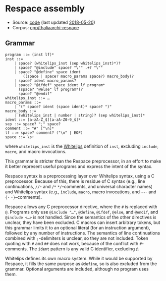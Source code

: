 # Respace assembly

- Source: [code](https://github.com/thaliaarchi/respace/blob/master/programs/preprocess.sh)
  (last updated [2018-05-20](https://github.com/thaliaarchi/respace/blob/57b1313484880261c623dc5e371bbdd2b39b520f/programs/preprocess.sh))
- Corpus: [cpp/thaliaarchi-respace](https://github.com/wspace/corpus/blob/main/cpp/thaliaarchi-respace/project.json)

## Grammar

```bnf
program ::= (inst lf)*
inst ::=
    | space? (whitelips_inst (sep whitelips_inst)*)?
    | space? "@include" space? "\"" .+? "\""
    | space? "@define" space ident
        ((space | space? macro_params space?) macro_body)?
    | space? ident macro_params?
    | space? "@ifdef" space ident lf program*
      (space? "@else" lf program*)?
      space? "@endif"
whitelips_inst ::= …
macro_params ::=
    | "(" space? ident (space ident)* space? ")"
macro_body ::=
    | (whitelips_inst | number | string)? (sep whitelips_inst)*
ident ::= [a-zA-Z_$][a-zA-Z0-9_$]*
sep ::= space? ";" space?
comment ::= "#" [^\n]*
lf ::= space? comment? ("\n" | EOF)
space ::= \s+
```

where `whitelips_inst` is the [Whitelips](whitelips.md) definition of `inst`,
excluding `include`, `macro`, and macro invocations.

This grammar is stricter than the Respace preprocessor, in an effort to make it
better represent useful programs and express the intent of the syntax.

Respace syntax is a preprocessing layer over Whitelips syntax, using a C
preprocessor. Because of this, there is residue of C syntax (e.g., line
continuations, `//`- and `/*` `*/`–comments, and universal character names) and
Whitelips syntax (e.g., `include`, `macro`, macro invocations, and `--`- and
`{-` `-}`–comments).

Respace allows any C preprocessor directive, where the `#` is replaced with `@`.
Programs only use `@include "…"`, `@define`, `@ifdef`, `@else`, and `@endif`,
and `@include <…>` is not handled. Since the semantics of the other directives
is unclear, they have been excluded. C macros can insert arbitrary tokens, but
this grammar limits it to an optional literal (for an instruction argument),
followed by any number of instructions. The semantics of line continuations
combined with `;`-delimiters is unclear, so they are not included. Token quoting
with `#` and `##` does not work, because of the conflict with `#`-comments. The
`ident` pattern is any valid C identifier, excluding `@`.

Whitelips defines its own macro system. While it would be supported by Respace,
it fills the same purpose as `@define`, so is also excluded from the grammar.
Optional arguments are included, although no program uses them.
